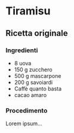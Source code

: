 # Tiramisu

## Ricetta originale

### Ingredienti

 - 8 uova
 - 150 g zucchero
 - 500 g mascarpone
 - 200 g savoiardi
 - Caffè quanto basta
 - cacao amaro

### Procedimento

Lorem ipsum...
